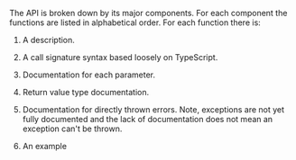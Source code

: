 The API is broken down by its major components. For each component the functions are listed in alphabetical order. For each function there is:

1) A description.

2) A call signature syntax based loosely on TypeScript. 

3) Documentation for each parameter.

4) Return value type documentation.

5) Documentation for directly thrown errors. Note, exceptions are not yet fully documented and the lack of documentation does not mean an exception can't be thrown.

6) An example